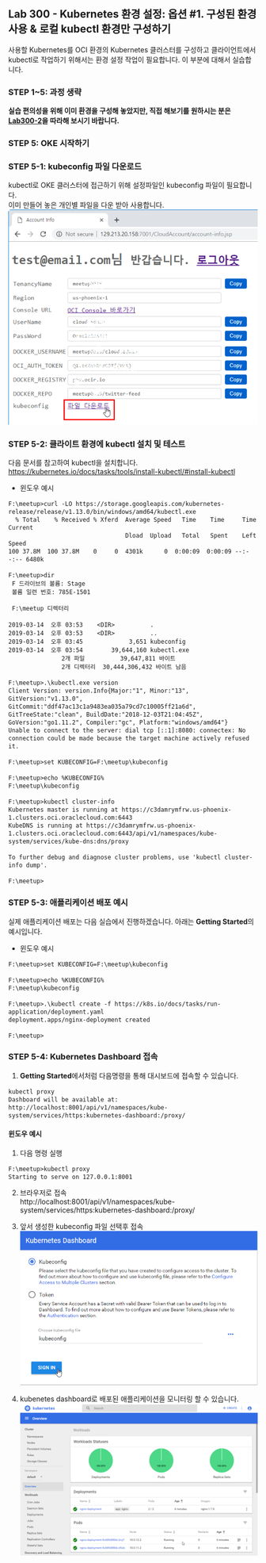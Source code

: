 ﻿
## Lab 300 - Kubernetes 환경 설정: 옵션 #1. 구성된 환경 사용 & 로컬 kubectl 환경만 구성하기
사용할 Kubernetes를 OCI 환경의 Kubernetes 클러스터를 구성하고 클라이언트에서 kubectl로 작업하기 위해서는 환경 설정 작업이 필요합니다. 이 부분에 대해서 실습합니다.<br>


### **STEP 1~5**: 과정 생략
**실습 편의성을 위해 이미 환경을 구성해 놓았지만, 직접 해보기를 원하시는 분은 [Lab300-2](Lab300-2.md)을 따라해 보시기 바랍니다.**

### **STEP 5**: OKE 시작하기

### **STEP 5-1**: kubeconfig 파일 다운로드
kubectl로 OKE 클러스터에 접근하기 위해 설정파일인 kubeconfig 파일이 필요합니다.<br>
이미 만들어 놓은 개인별 파일을 다운 받아 사용합니다.
  ![](images/300_cloudaccount_kubeconfig_1.png)

### **STEP 5-2**: 클라이트 환경에 kubectl 설치 및 테스트
다음 문서를 참고하여 kubectl을 설치합니다.<br>
https://kubernetes.io/docs/tasks/tools/install-kubectl/#install-kubectl

- 윈도우 예시
```
F:\meetup>curl -LO https://storage.googleapis.com/kubernetes-release/release/v1.13.0/bin/windows/amd64/kubectl.exe
  % Total    % Received % Xferd  Average Speed   Time    Time     Time  Current
                                 Dload  Upload   Total   Spent    Left  Speed
100 37.8M  100 37.8M    0     0  4301k      0  0:00:09  0:00:09 --:--:-- 6480k

F:\meetup>dir
 F 드라이브의 볼륨: Stage
 볼륨 일련 번호: 785E-1501

 F:\meetup 디렉터리

2019-03-14  오후 03:53    <DIR>          .
2019-03-14  오후 03:53    <DIR>          ..
2019-03-14  오후 03:45             3,651 kubeconfig
2019-03-14  오후 03:54        39,644,160 kubectl.exe
               2개 파일          39,647,811 바이트
               2개 디렉터리  30,444,306,432 바이트 남음

F:\meetup>.\kubectl.exe version
Client Version: version.Info{Major:"1", Minor:"13", GitVersion:"v1.13.0", GitCommit:"ddf47ac13c1a9483ea035a79cd7c10005ff21a6d", GitTreeState:"clean", BuildDate:"2018-12-03T21:04:45Z", GoVersion:"go1.11.2", Compiler:"gc", Platform:"windows/amd64"}
Unable to connect to the server: dial tcp [::1]:8080: connectex: No connection could be made because the target machine actively refused it.

F:\meetup>set KUBECONFIG=F:\meetup\kubeconfig

F:\meetup>echo %KUBECONFIG%
F:\meetup\kubeconfig

F:\meetup>kubectl cluster-info
Kubernetes master is running at https://c3damrymfrw.us-phoenix-1.clusters.oci.oraclecloud.com:6443
KubeDNS is running at https://c3damrymfrw.us-phoenix-1.clusters.oci.oraclecloud.com:6443/api/v1/namespaces/kube-system/services/kube-dns:dns/proxy

To further debug and diagnose cluster problems, use 'kubectl cluster-info dump'.

F:\meetup>
```

### **STEP 5-3**: 애플리케이션 배포 예시
실제 애플리케이션 배포는 다음 실습에서 진행하겠습니다. 아래는 **Getting Started**의 예시입니다.

  - 윈도우 예시
```
F:\meetup>set KUBECONFIG=F:\meetup\kubeconfig

F:\meetup>echo %KUBECONFIG%
F:\meetup\kubeconfig

F:\meetup>.\kubectl create -f https://k8s.io/docs/tasks/run-application/deployment.yaml
deployment.apps/nginx-deployment created

F:\meetup>
```

### **STEP 5-4**: Kubernetes Dashboard 접속
1. **Getting Started**에서처럼 다음명령을 통해 대시보드에 접속할 수 있습니다.
```
kubectl proxy
Dashboard will be available at:
http://localhost:8001/api/v1/namespaces/kube-system/services/https:kubernetes-dashboard:/proxy/
```

#### 윈도우 예시
1. 다음 명령 실행
```
F:\meetup>kubectl proxy
Starting to serve on 127.0.0.1:8001

```

2. 브라우저로 접속<br>
http://localhost:8001/api/v1/namespaces/kube-system/services/https:kubernetes-dashboard:/proxy/

3. 앞서 생성한 kubeconfig 파일 선택후 접속
  ![](images/300_oke_dashboard_1.png)

4. kubenetes dashboard로 배포된 애플리케이션을 모니터링 할 수 있습니다.  
  ![](images/300_oke_dashboard_2.png)